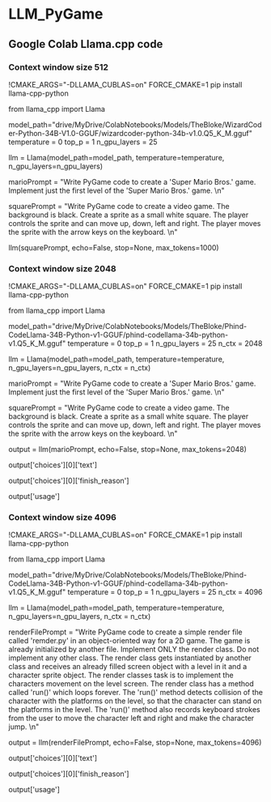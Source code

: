 # LLM_PyGame

## Google Colab Llama.cpp code

### Context window size 512


!CMAKE_ARGS="-DLLAMA_CUBLAS=on" FORCE_CMAKE=1 pip install llama-cpp-python

from llama_cpp import Llama

model_path="drive/MyDrive/ColabNotebooks/Models/TheBloke/WizardCoder-Python-34B-V1.0-GGUF/wizardcoder-python-34b-v1.0.Q5_K_M.gguf"
temperature = 0
top_p = 1
n_gpu_layers = 25

llm = Llama(model_path=model_path, temperature=temperature, n_gpu_layers=n_gpu_layers)

marioPrompt = "Write PyGame code to create a 'Super Mario Bros.' game. Implement just the first level of the 'Super Mario Bros.' game. \n"

squarePrompt = "Write PyGame code to create a video game. The background is black. Create a sprite as a small white square. The player controls the sprite and can move up, down, left and right. The player moves the sprite with the arrow keys on the keyboard. \n"

llm(squarePrompt, echo=False, stop=None, max_tokens=1000)



### Context window size 2048

!CMAKE_ARGS="-DLLAMA_CUBLAS=on" FORCE_CMAKE=1 pip install llama-cpp-python

from llama_cpp import Llama

model_path="drive/MyDrive/ColabNotebooks/Models/TheBloke/Phind-CodeLlama-34B-Python-v1-GGUF/phind-codellama-34b-python-v1.Q5_K_M.gguf"
temperature = 0
top_p = 1
n_gpu_layers = 25
n_ctx = 2048

llm = Llama(model_path=model_path, temperature=temperature, n_gpu_layers=n_gpu_layers, n_ctx = n_ctx)

marioPrompt = "Write PyGame code to create a 'Super Mario Bros.' game. Implement just the first level of the 'Super Mario Bros.' game. \n"

squarePrompt = "Write PyGame code to create a video game. The background is black. Create a sprite as a small white square. The player controls the sprite and can move up, down, left and right. The player moves the sprite with the arrow keys on the keyboard. \n"

output = llm(marioPrompt, echo=False, stop=None, max_tokens=2048)

output['choices'][0]['text']

output['choices'][0]['finish_reason']

output['usage']



### Context window size 4096

!CMAKE_ARGS="-DLLAMA_CUBLAS=on" FORCE_CMAKE=1 pip install llama-cpp-python

from llama_cpp import Llama

model_path="drive/MyDrive/ColabNotebooks/Models/TheBloke/Phind-CodeLlama-34B-Python-v1-GGUF/phind-codellama-34b-python-v1.Q5_K_M.gguf"
temperature = 0
top_p = 1
n_gpu_layers = 25
n_ctx = 4096

llm = Llama(model_path=model_path, temperature=temperature, n_gpu_layers=n_gpu_layers, n_ctx = n_ctx)

renderFilePrompt = "Write PyGame code to create a simple render file called 'remder.py' in an object-oriented way for a 2D game. The game is already initialized by another file. Implement ONLY the render class. Do not implement any other class. The render class gets instantiated by another class and receives an already filled screen object with a level in it and a character sprite object. The render classes task is to implement the characters movement on the level screen. The render class has a method called 'run()' which loops forever. The 'run()' method detects collision of the character with the platforms on the level, so that the character can stand on the platforms in the level. The 'run()' method also records keyboard strokes from the user to move the character left and right and make the character jump. \n"

output = llm(renderFilePrompt, echo=False, stop=None, max_tokens=4096)

output['choices'][0]['text']

output['choices'][0]['finish_reason']

output['usage']

